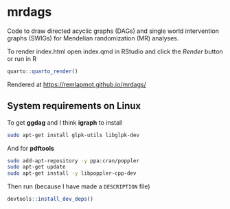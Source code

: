 # mrdags

Code to draw directed acyclic graphs (DAGs) and single world intervention graphs (SWIGs) for Mendelian randomization (MR) analyses.

To render index.html open index.qmd in RStudio and click the *Render* button or run in R  
```r
quarto::quarto_render()
```

Rendered at https://remlapmot.github.io/mrdags/

## System requirements on Linux

To get **ggdag** and I think **igraph** to install  
```bash
sudo apt-get install glpk-utils libglpk-dev
```

And for **pdftools**
```bash
sudo add-apt-repository -y ppa:cran/poppler
sudo apt-get update
sudo apt-get install -y libpoppler-cpp-dev
```

Then run (because I have made a `DESCRIPTION` file)
```r
devtools::install_dev_deps()
```
